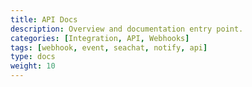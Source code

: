 ```yaml
---
title: API Docs
description: Overview and documentation entry point.
categories: [Integration, API, Webhooks]
tags: [webhook, event, seachat, notify, api]
type: docs
weight: 10
---
```


